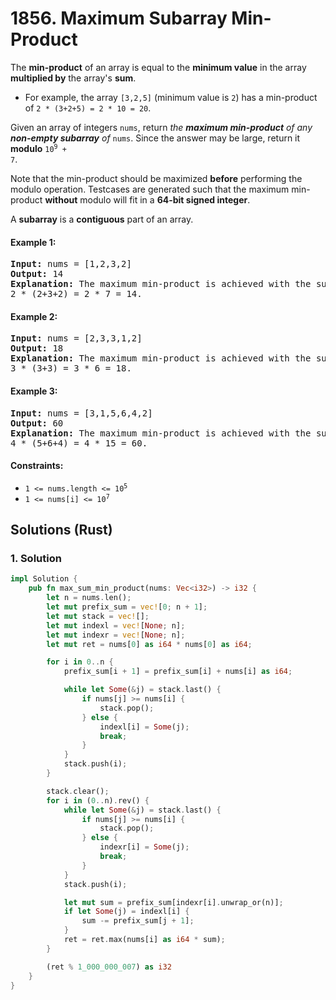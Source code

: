 # 1856. Maximum Subarray Min-Product
The **min-product** of an array is equal to the **minimum value** in the array **multiplied by** the array's **sum**.

* For example, the array `[3,2,5]` (minimum value is `2`) has a min-product of `2 * (3+2+5) = 2 * 10 = 20`.

Given an array of integers `nums`, return *the **maximum min-product** of any **non-empty subarray** of* `nums`. Since the answer may be large, return it **modulo** <code>10<sup>9</sup> + 7</code>.

Note that the min-product should be maximized **before** performing the modulo operation. Testcases are generated such that the maximum min-product **without** modulo will fit in a **64-bit signed integer**.

A **subarray** is a **contiguous** part of an array.

#### Example 1:
<pre>
<strong>Input:</strong> nums = [1,2,3,2]
<strong>Output:</strong> 14
<strong>Explanation:</strong> The maximum min-product is achieved with the subarray [2,3,2] (minimum value is 2).
2 * (2+3+2) = 2 * 7 = 14.
</pre>

#### Example 2:
<pre>
<strong>Input:</strong> nums = [2,3,3,1,2]
<strong>Output:</strong> 18
<strong>Explanation:</strong> The maximum min-product is achieved with the subarray [3,3] (minimum value is 3).
3 * (3+3) = 3 * 6 = 18.
</pre>

#### Example 3:
<pre>
<strong>Input:</strong> nums = [3,1,5,6,4,2]
<strong>Output:</strong> 60
<strong>Explanation:</strong> The maximum min-product is achieved with the subarray [5,6,4] (minimum value is 4).
4 * (5+6+4) = 4 * 15 = 60.
</pre>

#### Constraints:
* <code>1 <= nums.length <= 10<sup>5</sup></code>
* <code>1 <= nums[i] <= 10<sup>7</sup></code>

## Solutions (Rust)

### 1. Solution
```Rust
impl Solution {
    pub fn max_sum_min_product(nums: Vec<i32>) -> i32 {
        let n = nums.len();
        let mut prefix_sum = vec![0; n + 1];
        let mut stack = vec![];
        let mut indexl = vec![None; n];
        let mut indexr = vec![None; n];
        let mut ret = nums[0] as i64 * nums[0] as i64;

        for i in 0..n {
            prefix_sum[i + 1] = prefix_sum[i] + nums[i] as i64;

            while let Some(&j) = stack.last() {
                if nums[j] >= nums[i] {
                    stack.pop();
                } else {
                    indexl[i] = Some(j);
                    break;
                }
            }
            stack.push(i);
        }

        stack.clear();
        for i in (0..n).rev() {
            while let Some(&j) = stack.last() {
                if nums[j] >= nums[i] {
                    stack.pop();
                } else {
                    indexr[i] = Some(j);
                    break;
                }
            }
            stack.push(i);

            let mut sum = prefix_sum[indexr[i].unwrap_or(n)];
            if let Some(j) = indexl[i] {
                sum -= prefix_sum[j + 1];
            }
            ret = ret.max(nums[i] as i64 * sum);
        }

        (ret % 1_000_000_007) as i32
    }
}
```
